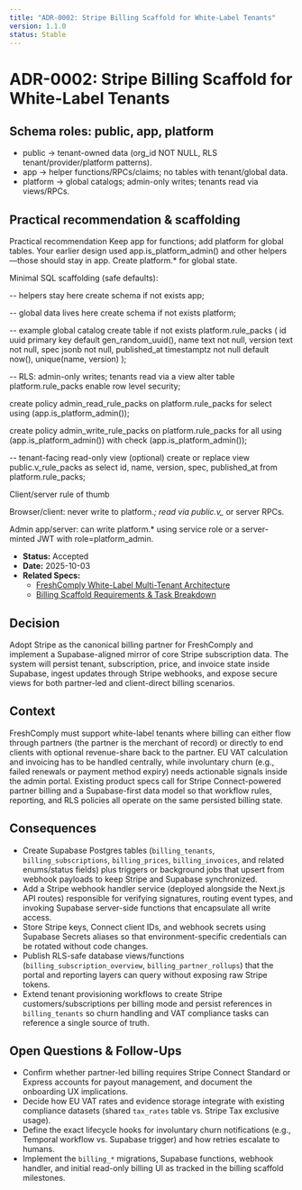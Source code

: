 ```yaml
---
title: "ADR-0002: Stripe Billing Scaffold for White-Label Tenants"
version: 1.1.0
status: Stable
---
```









# ADR-0002: Stripe Billing Scaffold for White-Label Tenants

## Schema roles: public, app, platform

- public → tenant-owned data (org_id NOT NULL, RLS tenant/provider/platform patterns).
- app → helper functions/RPCs/claims; no tables with tenant/global data.
- platform → global catalogs; admin-only writes; tenants read via views/RPCs.

## Practical recommendation & scaffolding

Practical recommendation
Keep app for functions; add platform for global tables.
Your earlier design used app.is_platform_admin() and other helpers—those should stay in app. Create platform.* for global state.

Minimal SQL scaffolding (safe defaults):

-- helpers stay here
create schema if not exists app;

-- global data lives here
create schema if not exists platform;

-- example global catalog
create table if not exists platform.rule_packs (
  id uuid primary key default gen_random_uuid(),
  name text not null,
  version text not null,
  spec jsonb not null,
  published_at timestamptz not null default now(),
  unique(name, version)
);

-- RLS: admin-only writes; tenants read via a view
alter table platform.rule_packs enable row level security;

create policy admin_read_rule_packs on platform.rule_packs
  for select using (app.is_platform_admin());

create policy admin_write_rule_packs on platform.rule_packs
  for all using (app.is_platform_admin())
  with check (app.is_platform_admin());

-- tenant-facing read-only view (optional)
create or replace view public.v_rule_packs as
  select id, name, version, spec, published_at
  from platform.rule_packs;

Client/server rule of thumb

Browser/client: never write to platform.*; read via public.v_* or server RPCs.

Admin app/server: can write platform.* using service role or a server-minted JWT with role=platform_admin.



- **Status:** Accepted
- **Date:** 2025-10-03
- **Related Specs:**
  - [FreshComply White-Label Multi-Tenant Architecture](../specs/white-label-architecture.v1.0.0.md)
  - [Billing Scaffold Requirements & Task Breakdown](../specs/coding_agent_prompt_link_agents.md)

## Decision

Adopt Stripe as the canonical billing partner for FreshComply and implement a Supabase-aligned mirror of core Stripe subscription data. The system will persist tenant, subscription, price, and invoice state inside Supabase, ingest updates through Stripe webhooks, and expose secure views for both partner-led and client-direct billing scenarios.

## Context

FreshComply must support white-label tenants where billing can either flow through partners (the partner is the merchant of record) or directly to end clients with optional revenue-share back to the partner. EU VAT calculation and invoicing has to be handled centrally, while involuntary churn (e.g., failed renewals or payment method expiry) needs actionable signals inside the admin portal. Existing product specs call for Stripe Connect-powered partner billing and a Supabase-first data model so that workflow rules, reporting, and RLS policies all operate on the same persisted billing state.

## Consequences

- Create Supabase Postgres tables (`billing_tenants`, `billing_subscriptions`, `billing_prices`, `billing_invoices`, and related enums/status fields) plus triggers or background jobs that upsert from webhook payloads to keep Stripe and Supabase synchronized.
- Add a Stripe webhook handler service (deployed alongside the Next.js API routes) responsible for verifying signatures, routing event types, and invoking Supabase server-side functions that encapsulate all write access.
- Store Stripe keys, Connect client IDs, and webhook secrets using Supabase Secrets aliases so that environment-specific credentials can be rotated without code changes.
- Publish RLS-safe database views/functions (`billing_subscription_overview`, `billing_partner_rollups`) that the portal and reporting layers can query without exposing raw Stripe tokens.
- Extend tenant provisioning workflows to create Stripe customers/subscriptions per billing mode and persist references in `billing_tenants` so churn handling and VAT compliance tasks can reference a single source of truth.

## Open Questions & Follow-Ups

- Confirm whether partner-led billing requires Stripe Connect Standard or Express accounts for payout management, and document the onboarding UX implications.
- Decide how EU VAT rates and evidence storage integrate with existing compliance datasets (shared `tax_rates` table vs. Stripe Tax exclusive usage).
- Define the exact lifecycle hooks for involuntary churn notifications (e.g., Temporal workflow vs. Supabase trigger) and how retries escalate to humans.
- Implement the `billing_*` migrations, Supabase functions, webhook handler, and initial read-only billing UI as tracked in the billing scaffold milestones.
